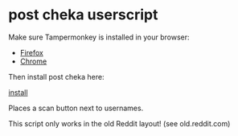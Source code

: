 # post cheka userscript


Make sure Tampermonkey is installed in your browser:

* [Firefox](https://addons.mozilla.org/en-US/firefox/addon/tampermonkey/)
* [Chrome](https://chrome.google.com/webstore/detail/tampermonkey/dhdgffkkebhmkfjojejmpbldmpobfkfo)

Then install post cheka here:

[install](https://github.com/SubcomandantePT/post-cheka-js/raw/master/Reddit_Post_Cheka.user.js)

Places a scan button next to usernames.

This script only works in the old Reddit layout! (see old.reddit.com)
